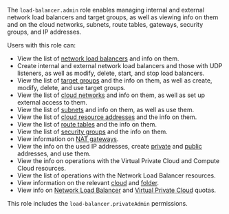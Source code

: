 The `load-balancer.admin` role enables managing internal and external network load balancers and target groups, as well as viewing info on them and on the cloud networks, subnets, route tables, gateways, security groups, and IP addresses.

Users with this role can:
* View the list of [network load balancers](../../network-load-balancer/concepts/index.md) and info on them.
* Create internal and external network load balancers and those with UDP listeners, as well as modify, delete, start, and stop load balancers.
* View the list of [target groups](../../network-load-balancer/concepts/target-resources.md) and the info on them, as well as create, modify, delete, and use target groups.
* View the list of [cloud networks](../../vpc/concepts/network.md#network) and info on them, as well as set up external access to them.
* View the list of [subnets](../../vpc/concepts/network.md#subnet) and info on them, as well as use them.
* View the list of [cloud resource addresses](../../vpc/concepts/address.md) and the info on them.
* View the list of [route tables](../../vpc/concepts/static-routes.md#rt-vpc) and the info on them.
* View the list of [security groups](../../vpc/concepts/security-groups.md) and the info on them.
* View information on [NAT gateways](../../vpc/concepts/gateways.md).
* View the info on the used IP addresses, create [private](../../vpc/concepts/address.md#internal-addresses) and [public](../../vpc/concepts/address.md#public-addresses) addresses, and use them.
* View the info on operations with the Virtual Private Cloud and Compute Cloud resources.
* View the list of operations with the Network Load Balancer resources.
* View information on the relevant [cloud](../../resource-manager/concepts/resources-hierarchy.md#cloud) and [folder](../../resource-manager/concepts/resources-hierarchy.md#folder).
* View info on [Network Load Balancer](../../network-load-balancer/concepts/limits.md#load-balancer-quotas) and [Virtual Private Cloud](../../vpc/concepts/limits.md#vpc-quotas) quotas.

This role includes the `load-balancer.privateAdmin` permissions.
